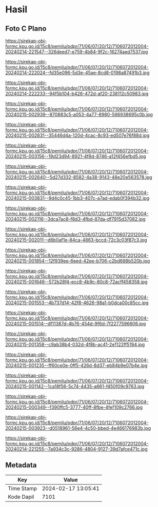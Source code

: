 # Hasil

## Foto C Plano

https://sirekap-obj-formc.kpu.go.id/15c8/pemilu/pdpr/71/06/07/20/12/7106072012004-20240214-221547--326deed7-e759-4b84-9f2c-16274aed7537.jpg

https://sirekap-obj-formc.kpu.go.id/15c8/pemilu/pdpr/71/06/07/20/12/7106072012004-20240214-222024--fd35e096-5d3e-45ae-8cd8-0198a87491b3.jpg

https://sirekap-obj-formc.kpu.go.id/15c8/pemilu/pdpr/71/06/07/20/12/7106072012004-20240214-222233--94f5b104-b426-472d-af20-238112c50983.jpg

https://sirekap-obj-formc.kpu.go.id/15c8/pemilu/pdpr/71/06/07/20/12/7106072012004-20240215-002939--870883c5-a053-4a77-8980-566938695c0b.jpg

https://sirekap-obj-formc.kpu.go.id/15c8/pemilu/pdpr/71/06/07/20/12/7106072012004-20240215-002831--35446d4a-120d-4cac-8c93-ed507e76f88d.jpg

https://sirekap-obj-formc.kpu.go.id/15c8/pemilu/pdpr/71/06/07/20/12/7106072012004-20240215-003156--19d23d94-8921-4f8d-8746-a12f456efbd5.jpg

https://sirekap-obj-formc.kpu.go.id/15c8/pemilu/pdpr/71/06/07/20/12/7106072012004-20240215-002640--5d27d332-8582-4a38-9143-48e20e563578.jpg

https://sirekap-obj-formc.kpu.go.id/15c8/pemilu/pdpr/71/06/07/20/12/7106072012004-20240215-003831--9d4c0c45-1bb3-407c-a7ad-edab0f394b32.jpg

https://sirekap-obj-formc.kpu.go.id/15c8/pemilu/pdpr/71/06/07/20/12/7106072012004-20240215-002116--3dca7ac8-f8d3-4fbd-87da-df7915d37082.jpg

https://sirekap-obj-formc.kpu.go.id/15c8/pemilu/pdpr/71/06/07/20/12/7106072012004-20240215-002011--d6b0af1e-84ca-4863-bccd-72c3c03f87c3.jpg

https://sirekap-obj-formc.kpu.go.id/15c8/pemilu/pdpr/71/06/07/20/12/7106072012004-20240215-001854--12f939ee-6eed-42ee-b706-c2bd688b520b.jpg

https://sirekap-obj-formc.kpu.go.id/15c8/pemilu/pdpr/71/06/07/20/12/7106072012004-20240215-001646--572b28f4-ecc8-4b9c-80c8-72acff458358.jpg

https://sirekap-obj-formc.kpu.go.id/15c8/pemilu/pdpr/71/06/07/20/12/7106072012004-20240215-001553--4b737d14-42f8-4626-98a1-b0dca00c85cc.jpg

https://sirekap-obj-formc.kpu.go.id/15c8/pemilu/pdpr/71/06/07/20/12/7106072012004-20240215-001514--df11387d-4b76-454d-9f6d-7f2277596606.jpg

https://sirekap-obj-formc.kpu.go.id/15c8/pemilu/pdpr/71/06/07/20/12/7106072012004-20240215-001358--c9ab38b4-032d-4f8b-ac41-2e1122ff5194.jpg

https://sirekap-obj-formc.kpu.go.id/15c8/pemilu/pdpr/71/06/07/20/12/7106072012004-20240215-001235--ff60ce0e-0ff5-426d-8d37-eb84b9e07b4e.jpg

https://sirekap-obj-formc.kpu.go.id/15c8/pemilu/pdpr/71/06/07/20/12/7106072012004-20240215-001142--1ca18f56-5c74-4435-a661-f450f09c9763.jpg

https://sirekap-obj-formc.kpu.go.id/15c8/pemilu/pdpr/71/06/07/20/12/7106072012004-20240215-000349--f390ffc5-3777-40ff-8fbe-4fef109c2766.jpg

https://sirekap-obj-formc.kpu.go.id/15c8/pemilu/pdpr/71/06/07/20/12/7106072012004-20240215-003923--d0518961-56e4-4c50-bbed-4e466176983b.jpg

https://sirekap-obj-formc.kpu.go.id/15c8/pemilu/pdpr/71/06/07/20/12/7106072012004-20240214-221255--7a934c3c-9286-4804-9127-39d7afce471c.jpg


## Metadata

| Key        | Value               |
| ---------- | ------------------- |
| Time Stamp | 2024-02-17 13:05:41 |
| Kode Dapil | 7101                |



